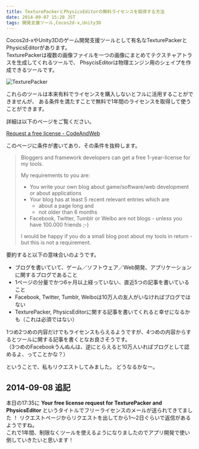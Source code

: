 ```yaml
---
title: TexturePackerとPhysicsEditorの無料ライセンスを取得する方法
date: 2014-09-07 15:20 JST
tags: 開発支援ツール,Cocos2d-x,Unity3D
---
```


Cocos2d-xやUnity3Dのゲーム開発支援ツールとして有名なTexturePackerとPhysicsEditorがあります。  
TexturePackerは複数の画像ファイルを一つの画像にまとめてテクスチャアトラスを生成してくれるツールで、
PhsycisEditorは物理エンジン用のシェイプを作成できるツールです。

![TexturePacker](2014-09-07/2014_09_07_2-texture-packer.png)

これらのツールは本来有料でライセンスを購入しないとフルに活用することができませんが、
ある条件を満たすことで無料で1年間のライセンスを取得して使うことができます。

詳細は以下のページをご覧ください。

[Request a free license - CodeAndWeb](http://www.codeandweb.com/request-free-license)

このページに条件が書いてあり、その条件を抜粋します。

> Bloggers and framework developers can get a free 1-year-license for my tools.
>
> My requirements to you are:
>
> * You write your own blog about game/software/web development or about applications
> * Your blog has at least 5 recent relevant entries which are
>   - about a page long and
>   - not older than 6 months
> * Facebook, Twitter, Tumblr or Weibo are not blogs - unless you have 100.000 friends ;-)
>
> I would be happy if you do a small blog post about my tools in return - but this is not a requirement.

要約すると以下の意味合いのようです。

* ブログを書いていて、ゲーム／ソフトウェア／Web開発、アプリケーションに関するブログであること
* 1ページの分量でかつ6ヶ月以上経っていない、直近5つの記事を書いていること
* Facebook, Twitter, Tumblr, Weiboは10万人の友人がいなければブログではない
* TexturePacker, PhysicsEditorに関する記事を書いてくれると幸せになるかも（これは必須ではない）

1つめ2つめの内容だけでもライセンスもらえるようですが、4つめの内容からするとツールに関する記事を書くとなお良さそうです。  
（3つめのFacebookうんぬんは、逆にとらえると10万人いればブログとして認めるよ、ってことかな？）

ということで、私もリクエストしてみました。
どうなるかなー。

## 2014-09-08 追記

本日の17:35に **Your free license request for TexturePacker and PhysicsEditor** というタイトルでフリーライセンスのメールが送られてきてました
！
リクエストページからリクエストを出してから1〜2日ぐらいで返信があるようですね。  
これで1年間、制限なくツールを使えるようになりましたのでアプリ開発で使い倒していきたいと思います！
